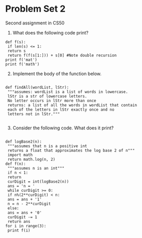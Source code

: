 # Problem Set 2
Second assignment in CS50

1.  What does the following code print?

<pre><code>def f(s):
 if len(s) <= 1:
 return s
 return f(f(s[1:])) + s[0] #Note double recursion
print f('mat')
print f('math')
</code></pre>

2.  Implement the body of the function below.

<pre><code>
def findAll(wordList, lStr):
 """assumes: wordList is a list of words in lowercase.
 lStr is a str of lowercase letters.
 No letter occurs in lStr more than once
 returns: a list of all the words in wordList that contain
 each of the letters in lStr exactly once and no
 letters not in lStr."""

</code></pre>

3.  Consider the following code. What does it print?

<pre><code>
def logBase2(n):
 """assumes that n is a positive int
 returns a float that approximates the log base 2 of n"""
 import math
 return math.log(n, 2)
def f(n):
 """assumes n is an int"""
 if n < 1:
 return
 curDigit = int(logBase2(n))
 ans = 'n = '
 while curDigit >= 0:
 if n%(2**curDigit) < n:
 ans = ans + '1'
 n = n - 2**curDigit
 else:
 ans = ans + '0'
 curDigit -= 1
 return ans
for i in range(3):
 print f(i)
 </code></pre>
